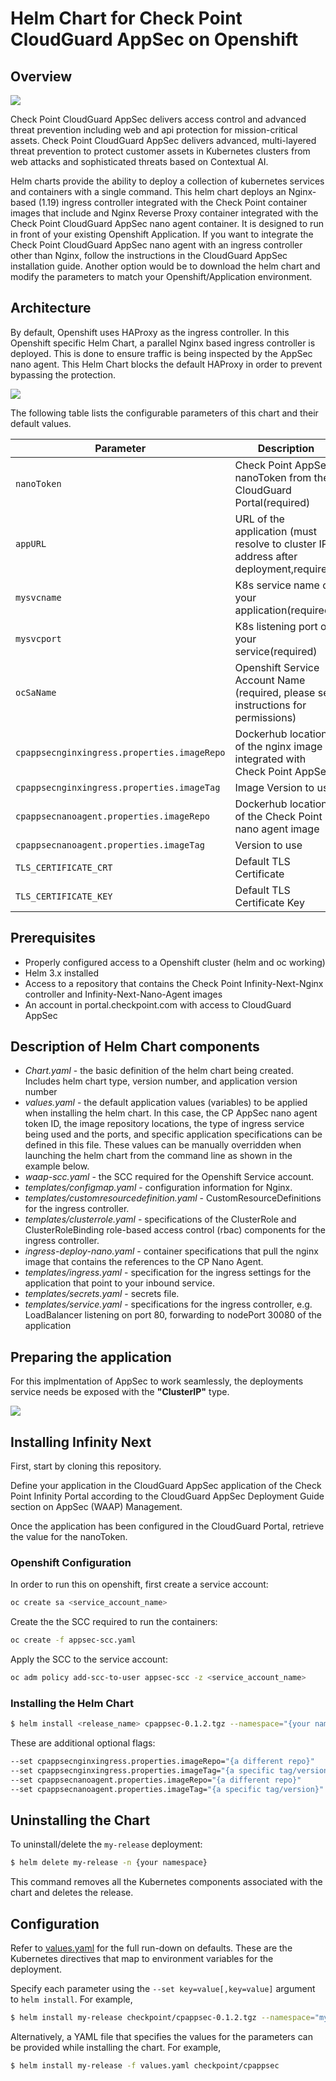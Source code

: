 
# Helm Chart for Check Point CloudGuard AppSec on Openshift
## Overview
![](images/cspm2.png)

Check Point CloudGuard AppSec delivers access control and advanced threat prevention including web and api protection for mission-critical assets.  Check Point CloudGuard AppSec delivers advanced, multi-layered threat prevention to protect customer assets in Kubernetes clusters from web attacks and sophisticated threats based on Contextual AI.

Helm charts provide the ability to deploy a collection of kubernetes services and containers with a single command. This helm chart deploys an Nginx-based (1.19) ingress controller integrated with the Check Point container images that include and Nginx Reverse Proxy container integrated with the Check Point CloudGuard AppSec nano agent container. It is designed to run in front of your existing Openshift Application. If you want to integrate the Check Point CloudGuard AppSec nano agent with an ingress controller other than Nginx, follow the instructions in the CloudGuard AppSec installation guide. Another option would be to download the helm chart and modify the parameters to match your Openshift/Application environment.

## Architecture

By default, Openshift uses HAProxy as the ingress controller. In this Openshift specific Helm Chart, a parallel Nginx based ingress controller is deployed. This is done to ensure traffic is being inspected by the AppSec nano agent. This Helm Chart blocks the default HAProxy in order to prevent bypassing the protection. 

![](images/infinity_next.png)

The following table lists the configurable parameters of this chart and their default values.

| Parameter                                                  | Description                                                     | Default                                          |
| ---------------------------------------------------------- | --------------------------------------------------------------- | ------------------------------------------------ |
| `nanoToken`                                                | Check Point AppSec nanoToken from the CloudGuard Portal(required)                             |                                           |
| `appURL`                                           | URL of the application (must resolve to cluster IP address after deployment,required)     |                                           |
| `mysvcname`                                           | K8s service name of your application(required)     |                          |
| `mysvcport`                                           | K8s listening port of your service(required)     |                      |
| `ocSaName`                                            | Openshift Service Account Name (required, please see instructions for permissions)|                                              | 
| `cpappsecnginxingress.properties.imageRepo`                                             | Dockerhub location of the nginx image integrated with Check Point AppSec                     |                                              |
| `cpappsecnginxingress.properties.imageTag`                                             | Image Version to use                    | `0.1.148370`                                              |
| `cpappsecnanoagent.properties.imageRepo`                                              | Dockerhub location of the Check Point nano agent image              | `checkpoint/infinity-next-nano-agent`                                           |
| `cpappsecnanoagent.properties.imageTag`                                              | Version to use              | `0.1.148370`                                           |
| `TLS_CERTIFICATE_CRT`                                           | Default TLS Certificate               | `Certificate string`                         |
| `TLS_CERTIFICATE_KEY`                                           | Default TLS Certificate Key               | `Certificate Key string`                         | 

## Prerequisites
*   Properly configured access to a Openshift cluster (helm and oc working)
*   Helm 3.x installed
*   Access to a repository that contains the Check Point Infinity-Next-Nginx controller and Infinity-Next-Nano-Agent images
*   An account in portal.checkpoint.com with access to CloudGuard AppSec

## Description of Helm Chart components
*   _Chart.yaml_ \- the basic definition of the helm chart being created. Includes helm chart type, version number, and application version number 
*   _values.yaml_ \- the default application values (variables) to be applied when installing the helm chart. In this case, the CP AppSec nano agent token ID, the image repository locations, the type of ingress service being used and the ports, and specific application specifications can be defined in this file. These values can be manually overridden when launching the helm chart from the command line as shown in the example below.
*   _waap-scc.yaml_ \- the SCC required for the Openshift Service account.
*   _templates/configmap.yaml_ \- configuration information for Nginx.
*   _templates/customresourcedefinition.yaml_ \- CustomResourceDefinitions for the ingress controller.
*   _templates/clusterrole.yaml_ \- specifications of the ClusterRole and ClusterRoleBinding role-based access control (rbac) components for the ingress controller.
*   _ingress-deploy-nano.yaml_ \- container specifications that pull the nginx image that contains the references to the CP Nano Agent.
*   _templates/ingress.yaml_ \- specification for the ingress settings for the application that point to your inbound service.
*   _templates/secrets.yaml_ \- secrets file.
*   _templates/service.yaml_ \- specifications for the ingress controller, e.g. LoadBalancer listening on port 80, forwarding to nodePort 30080 of the application 


## Preparing the application
For this implmentation of AppSec to work seamlessly, the deployments service needs be exposed with the <b>"ClusterIP"</b> type.

![](images/app_prep.png)

## Installing Infinity Next
First, start by cloning this repository.

Define your application in the CloudGuard AppSec application of the Check Point Infinity Portal according to the CloudGuard AppSec Deployment Guide section on AppSec (WAAP) Management.

Once the application has been configured in the CloudGuard Portal, retrieve the value for the nanoToken.

### Openshift Configuration

In order to run this on openshift, first create a service account:
```bash 
oc create sa <service_account_name>
```
Create the the SCC required to run the containers:
```bash
oc create -f appsec-scc.yaml
```
Apply the SCC to the service account:
```bash
oc adm policy add-scc-to-user appsec-scc -z <service_account_name>
```

### Installing the Helm Chart

```bash
$ helm install <release_name> cpappsec-0.1.2.tgz --namespace="{your namespace}" --set nanoToken="{your AppSec token string here}" --set appURL="{your appURL}" --set mysvcname="{your app Service Name}" --set mysvcport="{your app service port}" --set ocSaName="<service_account_name>" 
```
These are additional optional flags:
```bash
--set cpappsecnginxingress.properties.imageRepo="{a different repo}"
--set cpappsecnginxingress.properties.imageTag="{a specific tag/version}"
--set cpappsecnanoagent.properties.imageRepo="{a different repo}"
--set cpappsecnanoagent.properties.imageTag="{a specific tag/version}"
```
## Uninstalling the Chart
To uninstall/delete the `my-release` deployment:
```bash
$ helm delete my-release -n {your namespace}
```
This command removes all the Kubernetes components associated with the chart and deletes the release.

## Configuration

Refer to [values.yaml](values.yaml) for the full run-down on defaults. These are the Kubernetes directives that map to environment variables for the deployment.

Specify each parameter using the `--set key=value[,key=value]` argument to `helm install`. For example,

```bash
$ helm install my-release checkpoint/cpappsec-0.1.2.tgz --namespace="myns" --set nanoToken="4339fab-..." --set appURL="myapp.mycompany.com" --set mysvcname="myapp" --set mysvcport="8080" 
```
Alternatively, a YAML file that specifies the values for the parameters can be provided while installing the chart. For example,

```bash
$ helm install my-release -f values.yaml checkpoint/cpappsec
```
